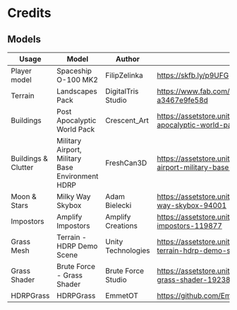 ﻿# Credits

## Models

| Usage | Model | Author | Link | License |
|-------|-------|--------|------|---------|
| Player model | Spaceship O-100 MK2 | FilipZelinka | https://skfb.ly/p9UFG | Creative Commons Attribution (http://creativecommons.org/licenses/by/4.0/ |
| Terrain | Landscapes Pack | DigitalTris Studio | https://www.fab.com/listings/c6a8fa58-84f1-4bb8-935d-a3467e9fe58d | Creative Commons Attribution (http://creativecommons.org/licenses/by/4.0/) |
| Buildings | Post Apocalyptic World Pack | Crescent_Art | https://assetstore.unity.com/packages/3d/environments/urban/post-apocalyptic-world-pack-188358 | Unity EULA |
| Buildings & Clutter | Military Airport, Military Base Environment HDRP | FreshCan3D | https://assetstore.unity.com/packages/3d/environments/military-airport-military-base-environment-hdrp-273672 | Unity EULA |
| Moon & Stars | Milky Way Skybox | Adam Bielecki | https://assetstore.unity.com/packages/2d/textures-materials/milky-way-skybox-94001 | Unity EULA |
| Impostors | Amplify Impostors | Amplify Creations | https://assetstore.unity.com/packages/tools/utilities/amplify-impostors-119877 | Unity EULA |
| Grass Mesh | Terrain - HDRP Demo Scene | Unity Technologies | https://assetstore.unity.com/packages/3d/environments/unity-terrain-hdrp-demo-scene-213198 | Unity EULA |
| Grass Shader | Brute Force - Grass Shader | Brute Force Studio | https://assetstore.unity.com/packages/vfx/shaders/brute-force-grass-shader-192388 | Unity EULA |
| HDRPGrass | HDRPGrass | EmmetOT | https://github.com/EmmetOT/HDRPGrass | |
